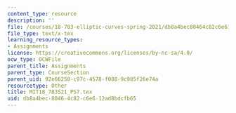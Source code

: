 ```yaml
---
content_type: resource
description: ''
file: /courses/18-783-elliptic-curves-spring-2021/db8a4bec80464c82c6e612ad8bdcfb65_MIT18_783S21_PS7.tex
file_type: text/x-tex
learning_resource_types:
- Assignments
license: https://creativecommons.org/licenses/by-nc-sa/4.0/
ocw_type: OCWFile
parent_title: Assignments
parent_type: CourseSection
parent_uid: 92e66250-c97c-4578-f088-9c985f26e74a
resourcetype: Other
title: MIT18_783S21_PS7.tex
uid: db8a4bec-8046-4c82-c6e6-12ad8bdcfb65
---
```

